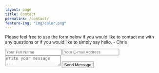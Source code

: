 ```yaml
---
layout: page
title: Contact
permalink: /contact/
feature-img: "img/color.png"
---
```


Please feel free to use the form below if you would like to contact me with any questions or if you would like to simply say hello. - Chris

<form action="https://getsimpleform.com/messages?form_api_token=ac2cfd60b60926d14666df3cbaff351c" method="post">
  <!-- the redirect_to is optional, the form will redirect to the referrer on submission -->
  <input type='hidden' name='redirect_to' value='https://chrisjones.site/thank-you/' />
  <input type='text' name='name' placeholder='Your Full Name' />
  <input type='email' name='email' placeholder='Your E-mail Address' />
  <textarea name='message' placeholder='Write your message ...'></textarea>
  <input type='submit' value='Send Message' />
</form>